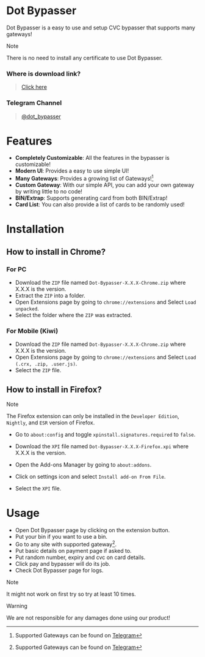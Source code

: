 # Dot Bypasser
Dot Bypasser is a easy to use and setup CVC bypasser that supports many gateways!

> [!NOTE]
> There is no need to install any certificate to use Dot Bypasser.

### Where is download link?
> [Click here](https://github.com/urmomisnowmine/releases/releases/latest)

### Telegram Channel
> [@dot_bypasser](https://telegram.me/dot_bypasser)

# Features
- **Completely Customizable**: All the features in the bypasser is customizable!
- **Modern UI**: Provides a easy to use simple UI!
- **Many Gateways**: Provides a growing list of Gateways![^1]
- **Custom Gateway**: With our simple API, you can add your own gateway by writing little to no code!
- **BIN/Extrap**: Supports generating card from both BIN/Extrap!
- **Card List**: You can also provide a list of cards to be randomly used!

# Installation
## How to install in Chrome?
### For PC
- Download the `ZIP` file named `Dot-Bypasser-X.X.X-Chrome.zip` where X.X.X is the version.
- Extract the `ZIP` into a folder.
- Open Extensions page by going to `chrome://extensions` and Select `Load unpacked`.
- Select the folder where the `ZIP` was extracted.

### For Mobile (Kiwi)
- Download the `ZIP` file named `Dot-Bypasser-X.X.X-Chrome.zip` where X.X.X is the version.
- Open Extensions page by going to `chrome://extensions` and Select `Load (.crx, .zip, .user.js)`.
- Select the `ZIP` file.

## How to install in Firefox?

> [!NOTE]
> The Firefox extension can only be installed in the `Developer Edition`, `Nightly`, and `ESR` version of Firefox.
- Go to `about:config` and toggle `xpinstall.signatures.required` to `false`.

- Download the `XPI` file named `Dot-Bypasser-X.X.X-Firefox.xpi` where X.X.X is the version.
- Open the Add-ons Manager by going to `about:addons`.
- Click on settings icon and select `Install add-on From File`.
- Select the `XPI` file.


# Usage
- Open Dot Bypasser page by clicking on the extension button.
- Put your bin if you want to use a bin.
- Go to any site with supported gateway[^1].
- Put basic details on payment page if asked to.
- Put random number, expiry and cvc on card details.
- Click pay and bypasser will do its job.
- Check Dot Bypasser page for logs.

> [!NOTE]
> It might not work on first try so try at least 10 times.

> [!WARNING]
> We are not responsible for any damages done using our product!

[^1]: Supported Gateways can be found on [Telegram](#telegram-channel)
